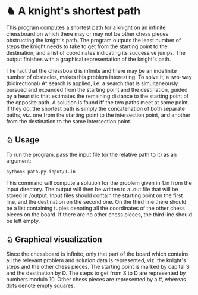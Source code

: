 # ♞ A knight's shortest path

This program computes a shortest path for a knight on an infinite chessboard on which there may or may not be other chess pieces obstructing the knight's path. The program outputs the least number of steps the knight needs to take to get from the starting point to the destination, and a list of coordinates indicating its successive jumps. The output finishes with a graphical representation of the knight's path.  

The fact that the chessboard is infinite and there may be an indefinite number of obstacles, makes this problem interesting. To solve it, a two-way (bidirectional) A* search is applied, i.e. a search that is simultaneously pursued and expanded from the starting point and the destination, guided by a heuristic that estimates the remaining distance to the starting point of the opposite path. A solution is found iff the two paths meet at some point. If they do, the shortest path is simply the concatenation of both separate paths, viz. one from the starting point to the intersection point, and another from the destination to the same intersection point.

## ♘ Usage

To run the program, pass the input file (or the relative path to it) as an argument:

```
python3 path.py input/1.in
```
This command will compute a solution for the problem given in 1.in from the input directory.
The output will then be written to a .out file that will be stored in /output.
Input files should contain the starting point on the first line, and the destination on the second one. On the third line there should be a list containing tuples denoting all the coordinates of the other chess pieces on the board. If there are no other chess pieces, the third line should be left empty.


## ♘ Graphical visualization

Since the chessboard is infinite, only that part of the board which contains all the relevant problem and solution data is represented, viz. the knight's steps and the other chess pieces. The starting point is marked by capital S and the destination by D. The steps to get from S to D are represented by numbers modulo 10. Other chess pieces are represented by a #, whereas dots denote empty squares.
